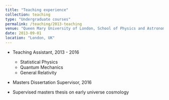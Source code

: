 ```yaml
---
title: "Teaching experience"
collection: teaching
type: "Undergraduate courses"
permalink: /teaching/2013-teaching
venue: "Queen Mary University of London, School of Physics and Astronomy"
date: 2013-09-01
location: "London, UK"
---
```


* Teaching Assistant, 2013 - 2016
  * Statistical Physics
  * Quantum Mechanics
  * General Relativity

* Masters Dissertation Supervisor, 2016
 * Supervised masters thesis on early universe cosmology
